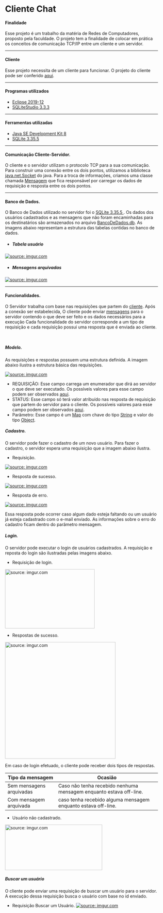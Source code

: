 <h1> Cliente Chat</h1>

<h4>Finalidade</h4>

Esse projeto é um trabalho da matéria de Redes de Computadores, proposto pela faculdade. O projeto tem a finalidade de colocar em prática os conceitos de comunicação TCP/IP entre um cliente e um servidor.

------------
<h4>Cliente</h4>

Esse projeto necessita de um cliente para funcionar. O projeto do cliente pode ser conferido [aqui](https://github.com/talesxavier1/Chat_Cliente_Socket_Java).

------------
<h4>Programas utilizados</h4>

-  [Eclipse 2019-12](https://www.eclipse.org/downloads/packages/release/2019-12 "Eclipse 2019-12")
-  [SQLiteStudio 3.3.3 ](https://sqlitestudio.pl/ "SQLiteStudio 3.3.3")

------------

<h4>Ferramentas utilizadas</h4>

-  [Java SE Development Kit 8](https://www.oracle.com/br/java/technologies/javase/javase-jdk8-downloads.html "Eclipse 2019-12")
-  [SQLite 3.35.5 ](https://www.sqlite.org/index.html "SQLite 3.35.5")

------------

#### Comunicação Cliente-Servidor.

O cliente e o servidor utilizam o protocolo TCP para a sua comunicação. Para construir uma conexão entre os dois pontos, utilizamos a biblioteca [java.net.Socket](https://docs.oracle.com/javase/7/docs/api/java/net/Socket.html) do java. Para a troca de informações, criamos uma classe chamada [Mensagem](https://github.com/talesxavier1/Chat_Server_Socket_Java/blob/main/src/aps/unip/protocolo/Mensagem.java) que fica responsável por carregar os dados de requisição e resposta entre os dois pontos.  

------------
#### Banco de Dados.

O Banco de Dados utilizado no servidor foi o [SQLite 3.35.5 ](https://docs.oracle.com/javase/7/docs/api/java/net/Socket.html). Os dados dos usuários cadastrados e as mensagens que não foram encaminhadas para os destinatários são armazenados no arquivo [BancoDeDados.db](https://github.com/talesxavier1/Chat_Server_Socket_Java/blob/main/BD/BancoDeDados.db). As imagens abaixo representam a estrutura das tabelas contidas no banco de dados.


- <b><h5> Tabela usuário</h5></b>

<a href="https://imgur.com/cP2pE5h"><img src="https://i.imgur.com/cP2pE5h.png" title="source: imgur.com" /></a>

- <b><h5> Mensagens arquivadas</h5></b>

<a href="https://imgur.com/jrdHNv6"><img src="https://i.imgur.com/jrdHNv6.png" title="source: imgur.com" /></a>

------------
#### Funcionalidades.

O Servidor trabalha com base nas requisições que partem do [cliente](https://github.com/talesxavier1/Chat_Cliente_Socket_Java). Após a conexão ser estabelecida, O cliente pode enviar [mensagens](https://github.com/talesxavier1/Chat_Server_Socket_Java/blob/main/src/aps/unip/protocolo/Mensagem.java) para o servidor contendo o que deve ser feito e os dados necessários para a execução
Cada funcionalidade do servidor corresponde a um tipo de requisição e cada requisição possui uma resposta que é enviada ao cliente.

<br>

##### Modelo.

As requisições e respostas possuem uma estrutura definida. A imagem abaixo ilustra a estrutura básica das requisições.

<a href="https://imgur.com/mlzBNiW"><img src="https://i.imgur.com/mlzBNiW.png" title="source: imgur.com" /></a>

- REQUISIÇÃO: Esse campo carrega um enumerador que dirá ao servidor o que deve ser executado. Os possíveis valores para esse campo podem ser observados [aqui](https://github.com/talesxavier1/Chat_Server_Socket_Java/blob/main/src/aps/unip/enums/Requisicao.java).
- STATUS: Esse campo só terá valor atribuído nas resposta de requisição que partem do servidor para o cliente. Os possíveis valores para esse campo podem ser observados [aqui](https://github.com/talesxavier1/Chat_Server_Socket_Java/blob/main/src/aps/unip/enums/Status.java).
- Parâmetro: Esse campo é um [Map](https://docs.oracle.com/javase/8/docs/api/java/util/Map.html) com chave do tipo [String](https://docs.oracle.com/javase/7/docs/api/java/lang/String.html) e valor do tipo [Object](https://docs.oracle.com/javase/7/docs/api/java/lang/Object.html).

##### Cadastro.

O servidor pode fazer o cadastro de um novo usuário. Para fazer o cadastro, o servidor espera uma requisição que a imagem abaixo ilustra.

- Requisição.

<a href="https://imgur.com/6KrYK22"><img src="https://i.imgur.com/6KrYK22.png" title="source: imgur.com" /></a>

- Resposta de sucesso.

<a href="https://imgur.com/4MONePD"><img src="https://i.imgur.com/4MONePD.png" title="source: imgur.com" /></a>

- Resposta de erro.

<a href="https://imgur.com/h0QaoJ2"><img src="https://i.imgur.com/h0QaoJ2.png" title="source: imgur.com" /></a>

Essa resposta pode ocorrer caso algum dado esteja faltando ou um usuário já esteja cadastrado com o e-mail enviado. As informações sobre o erro do cadastro ficam dentro do parâmetro mensagem.


##### Login.

O servidor pode executar o login de usuários cadastrados. A requisição e reposta do login são ilustradas pelas imagens abaixo.

- Requisição de login.

<a href="https://imgur.com/g4oXCKu"><img src="https://i.imgur.com/g4oXCKu.png" title="source: imgur.com" height="195" width="295" /></a>

- Respostas de sucesso.

<a href="https://imgur.com/UAKVpvs"><img src="https://i.imgur.com/UAKVpvs.png" title="source: imgur.com" height="384" width="364" /></a>

Em caso de login efetuado, o cliente pode receber dois tipos de respostas.

|Tipo da mensagem|Ocasião|
| ------------ | ------------ |
|Sem mensagens arquivadas|  Caso não tenha recebido nenhuma mensagem enquanto estava off-line. |
|Com mensagem arquivada|  caso tenha recebido alguma mensagem enquanto estava off-line. |


- Usuário não cadastrado.

<a href="https://imgur.com/nWAwxDU"><img src="https://i.imgur.com/nWAwxDU.png" title="source: imgur.com" height="150" width="320" /></a>

##### Buscar um usuário

O cliente pode enviar uma requisição de buscar um usuário para o servidor. A execução dessa requisição busca o usuário com base no id enviado.

- Requisição Buscar um Usuário.
<a href="https://imgur.com/8mPdWKL"><img src="https://i.imgur.com/8mPdWKL.png" title="source: imgur.com" /></a>
